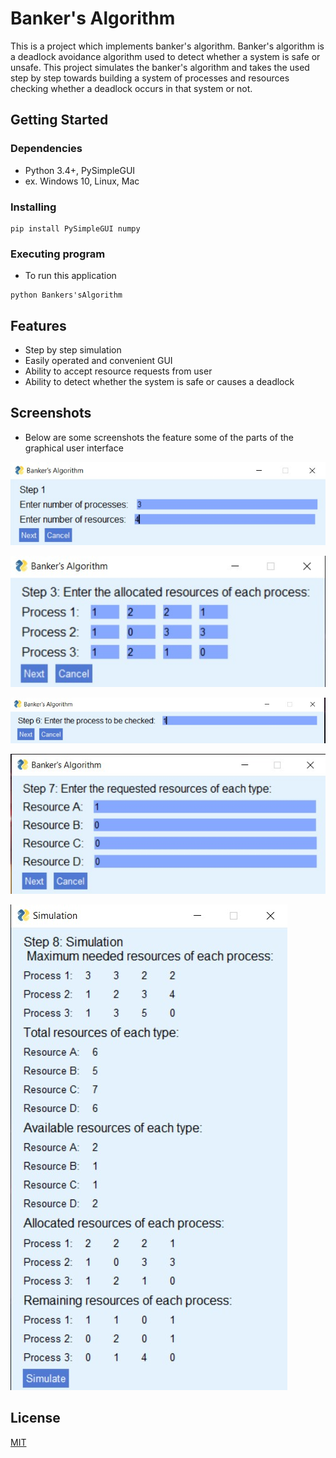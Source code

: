 # Banker's Algorithm
This is a project which implements banker's algorithm. Banker's algorithm is a deadlock avoidance algorithm used to detect whether a system is safe or unsafe. This project simulates the banker's algorithm and takes the used step by step towards building a system of processes and resources checking whether a deadlock occurs in that system or not.



## Getting Started

### Dependencies

* Python 3.4+, PySimpleGUI
* ex. Windows 10, Linux, Mac

### Installing
```
pip install PySimpleGUI numpy
```

### Executing program

* To run this application


```
python Bankers'sAlgorithm
```
## Features

- Step by step simulation
- Easily operated and convenient GUI
- Ability to accept resource requests from user
- Ability to detect whether the system is safe or causes a deadlock



## Screenshots
- Below are some screenshots the feature some of the parts of the graphical user interface

![App Screenshot](Banker/Screenshot1.jpg)

![App Screenshot](Banker/Screenshot3.jpg)

![App Screenshot](Banker/Screenshot7.jpg)

![App Screenshot](Banker/Screenshot8.jpg)

![App Screenshot](Banker/Screenshot9.jpg)


## License

[MIT](https://choosealicense.com/licenses/mit/)


